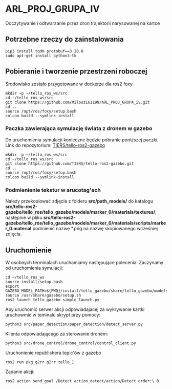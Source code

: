 # ARL_PROJ_GRUPA_IV
Odczytywanie i odtwarzanie przez dron trajektorii narysowanej na kartce

## Potrzebne rzeczy do zainstalowania
```
pip3 install tqdm protobuf==3.20.0
sudo apt-get install python3-tk
```

## Pobieranie i tworzenie przestrzeni roboczej
Środowisko zostało przygotowane w dockerze dla ros2 foxy.
```
mkdir -p ~/tello_ros_ws/src
cd ~/tello_ros_ws/src
git clone https://github.com/Milosz161199/ARL_PROJ_GRUPA_IV.git
cd ..
source /opt/ros/foxy/setup.bash
colcon build --symlink-install
```
### Paczka zawierająca symulację świata z dronem w gazebo
Do uruchomienia symulacji konieczne będzie pobranie poniższej paczki.
Link do repozytorium: [TIERS/tello-ros2-gazebo](https://github.com/TIERS/tello-ros2-gazebo.git)
```
mkdir -p ~/tello_ros_ws/src
cd ~/tello_ros_ws/src
git clone https://github.com/TIERS/tello-ros2-gazebo.git
cd ..
source /opt/ros/foxy/setup.bash
colcon build --symlink-install
```
### Podmienienie tekstur w arucotag'ach
Należy przekopiować zdjęcie z folderu **src/path_models/** do katalogu **src/tello-ros2-gazebo/tello_ros/tello_gazebo/models/marker_0/materials/textures/**, 
następnie w pliku **src/tello-ros2-gazebo/tello_ros/tello_gazebo/models/marker_0/materials/scripts/marker_0.material** podmienić nazwę *.png na nazwę skopiowanego wcześniej zdjęcia.

## Uruchomienie 
W osobnych terminalach uruchamiamy następujące polecenia: 
Zaczynamy od uruchomienia symulacji:
```
cd ~/tello_ros_ws
source install/setup.bash
export GAZEBO_MODEL_PATH=${PWD}/install/tello_gazebo/share/tello_gazebo/models
source /usr/share/gazebo/setup.sh
ros2 launch tello_gazebo simple_launch.py
```

Aby uruchomić serwer akcji odpowiadajacej za wykrywanie kartki uruchowmic w teminalu skrypt przy pomocy: 
```
python3 src/paper_detection/paper_detection/detect_server.py
```

Klienta odpowiadającego za sterowanie dronem:
```
python3 src/drone_control/drone_control/control_client.py
```

Uruchonienie republishera topic'ów z gazebo
```
ros2 run pkg_g2rr g2rr tello_1
```

Żądanie akcji:
```
ros2 action send_goal /Detect action_detect/action/Detect order:\ 0
```
